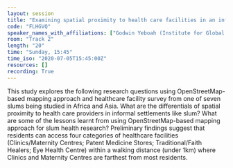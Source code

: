 ```yaml
---
layout: session
title: "Examining spatial proximity to health care facilities in an informal urban setting"
code: "FLHGVQ"
speaker_names_with_affiliations: ["Godwin Yeboah (Institute for Global Sustainable Development, University of Warwick, Coventry, United Kingdom)", "João Porto de Albuquerque (Institute for Global Sustainable Development, University of Warwick, Coventry, United Kingdom)", "Olalekan John Taiwo (Department of Geography, University of Ibadan, Nigeria)"]
room: "Track 2"
length: "20"
time: "Sunday, 15:45"
time_iso: "2020-07-05T15:45:00Z"
resources: []
recording: True
---
```

This study explores the following research questions using OpenStreetMap-based mapping approach and healthcare facility survey from one of seven slums being studied in Africa and Asia. What are the differentials of spatial proximity to health care providers in informal settlements like slum? What are some of the lessons learnt from using OpenStreetMap-based mapping approach for slum health research? Preliminary findings suggest that residents can access four categories of healthcare facilities (Clinics/Maternity Centres; Patent Medicine Stores; Traditional/Faith Healers; Eye Health Centre) within a walking distance (under 1km) where Clinics and Maternity Centres are farthest from most residents.
